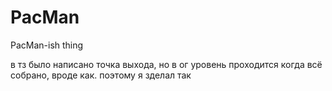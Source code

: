 # PacMan
PacMan-ish thing

в тз было написано точка выхода, но в ог уровень проходится когда всё собрано, вроде как.
поэтому я зделал так
